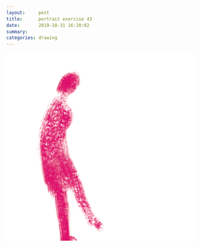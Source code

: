 ```yaml
---
layout:     post
title:      portrait exercise 43
date:       2019-10-31 16:20:02
summary:    
categories: drawing
---
```

![portrait exercise 43](/images/diary/portrait-exercise-43.png ".")
